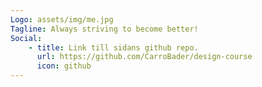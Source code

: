 ```yaml
---
Logo: assets/img/me.jpg
Tagline: Always striving to become better!
Social:
    - title: Link till sidans github repo.
      url: https://github.com/CarroBader/design-course
      icon: github
---
```

